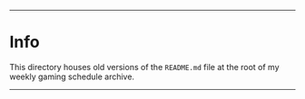 
***

# Info

This directory houses old versions of the `README.md` file at the root of my weekly gaming schedule archive.

***
